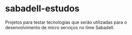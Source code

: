 # sabadell-estudos
Projetos para testar tecnologias que serão utilizadas para o desenvolvimento de micro serviços no time Sabadell.
